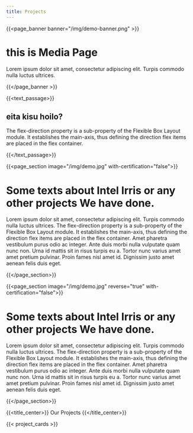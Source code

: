 ```yaml
---
title: Projects
---
```

{{<page_banner banner="/img/demo-banner.png" >}}

# this is Media Page

Lorem ipsum dolor sit amet, consectetur adipiscing elit. Turpis commodo nulla luctus ultrices.

{{</page_banner >}}

{{<text_passage>}}

## eita kisu hoilo?
The flex-direction property is a sub-property of the Flexible Box Layout module. It establishes the main-axis, thus defining the direction flex items are placed in the flex container.

{{</text_passage>}}

{{<page_section image="/img/demo.jpg" with-certification="false">}}

# Some texts about Intel Irris or any other projects We have done.
Lorem ipsum dolor sit amet, consectetur adipiscing elit. Turpis commodo nulla luctus ultrices. The flex-direction property is a sub-property of the Flexible Box Layout module. It establishes the main-axis, thus defining the direction flex items are placed in the flex container.
Amet pharetra vestibulum purus odio ac integer. Ante duis morbi nulla vulputate quam nunc non. Urna id mattis sit in risus turpis eu a. Tortor nunc varius amet amet pretium pulvinar. Proin fames nisl amet id. Dignissim justo amet aenean felis duis eget. 

{{</page_section>}}

{{<page_section image="/img/demo.jpg" reverse="true" with-certification="false">}}
# Some texts about Intel Irris or any other projects We have done.
Lorem ipsum dolor sit amet, consectetur adipiscing elit. Turpis commodo nulla luctus ultrices. The flex-direction property is a sub-property of the Flexible Box Layout module. It establishes the main-axis, thus defining the direction flex items are placed in the flex container.
Amet pharetra vestibulum purus odio ac integer. Ante duis morbi nulla vulputate quam nunc non. Urna id mattis sit in risus turpis eu a. Tortor nunc varius amet amet pretium pulvinar. Proin fames nisl amet id. Dignissim justo amet aenean felis duis eget. 

{{</page_section>}}

{{<title_center>}} Our Projects {{</title_center>}}


{{< project_cards >}}